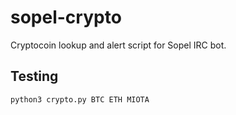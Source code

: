 # sopel-crypto

Cryptocoin lookup and alert script for Sopel IRC bot.

## Testing

```
python3 crypto.py BTC ETH MIOTA
```

